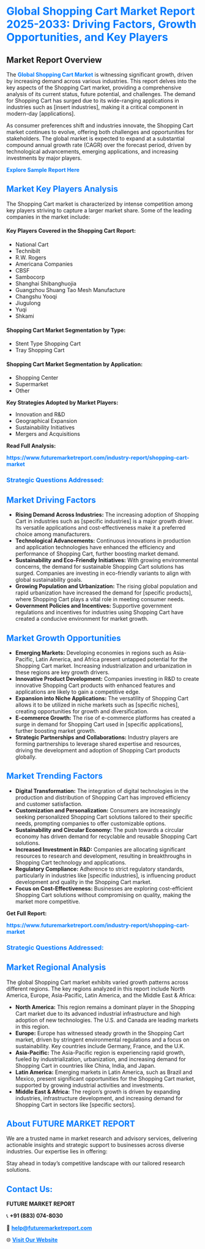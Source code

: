 <h1 style="color: #007BFF;">Global Shopping Cart Market Report 2025-2033: Driving Factors, Growth Opportunities, and Key Players</h1>

<section id="overview">
<h2>Market Report Overview</h2>
<p>The <a href="https://www.futuremarketreport.com/industry-report/shopping-cart-market" style="color: #007BFF; text-decoration: none;"><strong>Global Shopping Cart Market</strong></a> is witnessing significant growth, driven by increasing demand across various industries. This report delves into the key aspects of the Shopping Cart market, providing a comprehensive analysis of its current status, future potential, and challenges. The demand for Shopping Cart has surged due to its wide-ranging applications in industries such as [insert industries], making it a critical component in modern-day [applications].</p>
<p>As consumer preferences shift and industries innovate, the Shopping Cart market continues to evolve, offering both challenges and opportunities for stakeholders. The global market is expected to expand at a substantial compound annual growth rate (CAGR) over the forecast period, driven by technological advancements, emerging applications, and increasing investments by major players.</p>
</section>

<section id="overview">
<p><a href="https://www.futuremarketreport.com/request-sample/reportId=84524" style="color: #007BFF; text-decoration: none;"><strong>Explore Sample Report Here</strong></a></p>
</section>

<section id="key-players">
<h2 style="color: #007BFF;">Market Key Players Analysis</h2>
<p>The Shopping Cart market is characterized by intense competition among key players striving to capture a larger market share. Some of the leading companies in the market include:</p>
<h4>Key Players Covered in the Shopping Cart Report:</h4>
<ul><li>National Cart</li><li>Technibilt</li><li>R.W. Rogers</li><li>Americana Companies</li><li>CBSF</li><li>Sambocorp</li><li>Shanghai Shibanghuojia</li><li>Guangzhou Shuang Tao Mesh Manufacture</li><li>Changshu Yooqi</li><li>Jiugulong</li><li>Yuqi</li><li>Shkami</li></ul>
<h4>Shopping Cart Market Segmentation by Type:</h4>
<ul><li>Stent Type Shopping Cart</li><li>Tray Shopping Cart</li></ul>

<h4>Shopping Cart Market Segmentation by Application:</h4>
<ul><li>Shopping Center</li><li>Supermarket</li><li>Other</li></ul>
<p><strong>Key Strategies Adopted by Market Players:</strong></p>
<ul>
<li>Innovation and R&D</li>
<li>Geographical Expansion</li>
<li>Sustainability Initiatives</li>
<li>Mergers and Acquisitions</li>
</ul>
</section>

<section>
<p><strong>Read Full Analysis: </strong></p><a href="https://www.futuremarketreport.com/industry-report/shopping-cart-market" style="color: #007BFF; text-decoration: none;"><strong>https://www.futuremarketreport.com/industry-report/shopping-cart-market</strong></a>
<h3 style="color: #007BFF;">Strategic Questions Addressed:</h3>
</section>

<section id="driving-factors">
<h2 style="color: #007BFF;">Market Driving Factors</h2>
<ul>
<li><strong>Rising Demand Across Industries:</strong> The increasing adoption of Shopping Cart in industries such as [specific industries] is a major growth driver. Its versatile applications and cost-effectiveness make it a preferred choice among manufacturers.</li>
<li><strong>Technological Advancements:</strong> Continuous innovations in production and application technologies have enhanced the efficiency and performance of Shopping Cart, further boosting market demand.</li>
<li><strong>Sustainability and Eco-Friendly Initiatives:</strong> With growing environmental concerns, the demand for sustainable Shopping Cart solutions has surged. Companies are investing in eco-friendly variants to align with global sustainability goals.</li>
<li><strong>Growing Population and Urbanization:</strong> The rising global population and rapid urbanization have increased the demand for [specific products], where Shopping Cart plays a vital role in meeting consumer needs.</li>
<li><strong>Government Policies and Incentives:</strong> Supportive government regulations and incentives for industries using Shopping Cart have created a conducive environment for market growth.</li>
</ul>
</section>

<section id="growth-opportunities">
<h2 style="color: #007BFF;">Market Growth Opportunities</h2>
<ul>
<li><strong>Emerging Markets:</strong> Developing economies in regions such as Asia-Pacific, Latin America, and Africa present untapped potential for the Shopping Cart market. Increasing industrialization and urbanization in these regions are key growth drivers.</li>
<li><strong>Innovative Product Development:</strong> Companies investing in R&D to create innovative Shopping Cart products with enhanced features and applications are likely to gain a competitive edge.</li>
<li><strong>Expansion into Niche Applications:</strong> The versatility of Shopping Cart allows it to be utilized in niche markets such as [specific niches], creating opportunities for growth and diversification.</li>
<li><strong>E-commerce Growth:</strong> The rise of e-commerce platforms has created a surge in demand for Shopping Cart used in [specific applications], further boosting market growth.</li>
<li><strong>Strategic Partnerships and Collaborations:</strong> Industry players are forming partnerships to leverage shared expertise and resources, driving the development and adoption of Shopping Cart products globally.</li>
</ul>
</section>

<section id="trending-factors">
<h2 style="color: #007BFF;">Market Trending Factors</h2>
<ul>
<li><strong>Digital Transformation:</strong> The integration of digital technologies in the production and distribution of Shopping Cart has improved efficiency and customer satisfaction.</li>
<li><strong>Customization and Personalization:</strong> Consumers are increasingly seeking personalized Shopping Cart solutions tailored to their specific needs, prompting companies to offer customizable options.</li>
<li><strong>Sustainability and Circular Economy:</strong> The push towards a circular economy has driven demand for recyclable and reusable Shopping Cart solutions.</li>
<li><strong>Increased Investment in R&D:</strong> Companies are allocating significant resources to research and development, resulting in breakthroughs in Shopping Cart technology and applications.</li>
<li><strong>Regulatory Compliance:</strong> Adherence to strict regulatory standards, particularly in industries like [specific industries], is influencing product development and quality in the Shopping Cart market.</li>
<li><strong>Focus on Cost-Effectiveness:</strong> Businesses are exploring cost-efficient Shopping Cart solutions without compromising on quality, making the market more competitive.</li>
</ul>
</section>

<section>
<p><strong>Get Full Report: </strong></p><a href="https://www.futuremarketreport.com/industry-report/shopping-cart-market" style="color: #007BFF; text-decoration: none;"><strong>https://www.futuremarketreport.com/industry-report/shopping-cart-market</strong></a>
<h3 style="color: #007BFF;">Strategic Questions Addressed:</h3>
</section>


<section id="regional-analysis">
<h2 style="color: #007BFF;">Market Regional Analysis</h2>
<p>The global Shopping Cart market exhibits varied growth patterns across different regions. The key regions analyzed in this report include North America, Europe, Asia-Pacific, Latin America, and the Middle East & Africa:</p>
<ul>
<li><strong>North America:</strong> This region remains a dominant player in the Shopping Cart market due to its advanced industrial infrastructure and high adoption of new technologies. The U.S. and Canada are leading markets in this region.</li>
<li><strong>Europe:</strong> Europe has witnessed steady growth in the Shopping Cart market, driven by stringent environmental regulations and a focus on sustainability. Key countries include Germany, France, and the U.K.</li>
<li><strong>Asia-Pacific:</strong> The Asia-Pacific region is experiencing rapid growth, fueled by industrialization, urbanization, and increasing demand for Shopping Cart in countries like China, India, and Japan.</li>
<li><strong>Latin America:</strong> Emerging markets in Latin America, such as Brazil and Mexico, present significant opportunities for the Shopping Cart market, supported by growing industrial activities and investments.</li>
<li><strong>Middle East & Africa:</strong> The region’s growth is driven by expanding industries, infrastructure development, and increasing demand for Shopping Cart in sectors like [specific sectors].</li>
</ul>
</section>

<footer>
<h2 style="color: #007BFF;">About FUTURE MARKET REPORT</h2>
<p>We are a trusted name in market research and advisory services, delivering actionable insights and strategic support to businesses across diverse industries. Our expertise lies in offering:</p>

<p>Stay ahead in today’s competitive landscape with our tailored research solutions.</p>

<h2 style="color: #007BFF;">Contact Us:</h2>
<p><strong>FUTURE MARKET REPORT</strong></p>
<p>📞 <strong>+91 (883) 074-8030</strong></p>
<p>📧 <strong><a href="mailto:help@futuremarketreport.com" style="color: #007BFF;">help@futuremarketreport.com</a></strong></p>
<p>🌐 <strong><a href="https://www.futuremarketreport.com/" style="color: #007BFF;">Visit Our Website</a></strong></p>
</footer>